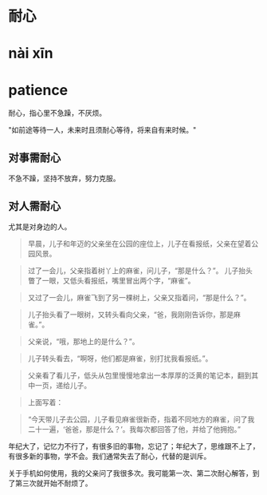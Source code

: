 # 耐心

# nài xīn

# patience

耐心，指心里不急躁，不厌烦。

"如前途等待一人，未来时且须耐心等待，将来自有来时候。"

## 对事需耐心
不急不躁，坚持不放弃，努力克服。

## 对人需耐心
尤其是对身边的人。

> 早晨，儿子和年迈的父亲坐在公园的座位上，儿子在看报纸，父亲在望着公园风景。

> 过了一会儿，父亲指着树丫上的麻雀，问儿子，“那是什么？”。
儿子抬头瞥了一眼，又低头看报纸，嘴里冒出两个字，“麻雀”。

> 又过了一会儿，麻雀飞到了另一棵树上，父亲又指着问，“那是什么？”。

> 儿子抬头看了一眼树，又转头看向父亲，“爸，我刚刚告诉你，那是麻雀。”。

> 父亲说，“哦，那地上的是什么？”。

> 儿子转头看去，“啊呀，他们都是麻雀，别打扰我看报纸。”。

> 父亲看了看儿子，低头从包里慢慢地拿出一本厚厚的泛黄的笔记本，翻到其中一页，递给儿子。

> 上面写着：

> “今天带儿子去公园，儿子看见麻雀很新奇，指着不同地方的麻雀，问了我二十一遍，‘爸爸，那是什么？’。我每次都回答了他，并给了他拥抱。”

年纪大了，记忆力不行了，有很多旧的事物，忘记了；年纪大了，思维跟不上了，有很多新的事物，学不会。我们通常失去了耐心，代替的是训斥。

关于手机如何使用，我的父亲问了我很多次。我可能第一次、第二次耐心解答，到了第三次就开始不耐烦了。
